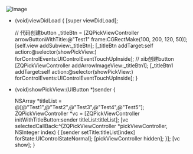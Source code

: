 ![Image](https://github.com/ruanqiaohua/PickView/blob/master/image.png)

- (void)viewDidLoad {
    [super viewDidLoad];

    // 代码创建button
    _titleBtn = [ZQPickViewController arrowButtonWithTitle:@"Test1" frame:CGRectMake(100, 200, 120, 50)];
    [self.view addSubview:_titleBtn];
    [_titleBtn addTarget:self action:@selector(showPickView:) forControlEvents:UIControlEventTouchUpInside];
    // xib创建button
    [ZQPickViewController addArrowImageView:_titleBtn1];
    [_titleBtn1 addTarget:self action:@selector(showPickView:) forControlEvents:UIControlEventTouchUpInside];
}

- (void)showPickView:(UIButton *)sender {
    
    NSArray *titleList = @[@"Test1",@"Test2",@"Test3",@"Test4",@"Test5"];
    ZQPickViewController *vc = [ZQPickViewController initWithTitleButton:sender titleList:titleList];
    [vc selectedCallBack:^(ZQPickViewController *pickViewController, NSInteger index) {
        [sender setTitle:titleList[index] forState:UIControlStateNormal];
        [pickViewController hidden];
    }];
    [vc show];
}
